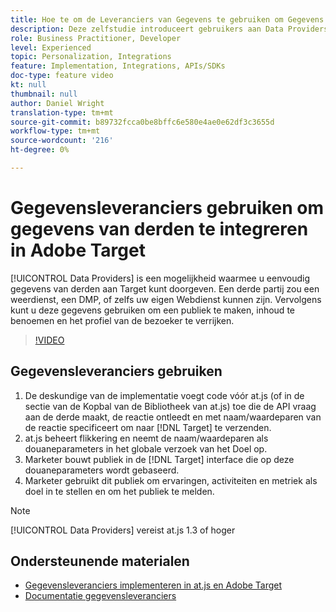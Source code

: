 ```yaml
---
title: Hoe te om de Leveranciers van Gegevens te gebruiken om Gegevens van de derde te integreren
description: Deze zelfstudie introduceert gebruikers aan Data Providers. Leer hoe u de functie Data Providers kunt gebruiken om gegevens van derden eenvoudig door te geven aan Adobe Target.
role: Business Practitioner, Developer
level: Experienced
topic: Personalization, Integrations
feature: Implementation, Integrations, APIs/SDKs
doc-type: feature video
kt: null
thumbnail: null
author: Daniel Wright
translation-type: tm+mt
source-git-commit: b89732fcca0be8bffc6e580e4ae0e62df3c3655d
workflow-type: tm+mt
source-wordcount: '216'
ht-degree: 0%

---
```



# Gegevensleveranciers gebruiken om gegevens van derden te integreren in Adobe Target

[!UICONTROL Data Providers] is een mogelijkheid waarmee u eenvoudig gegevens van derden aan Target kunt doorgeven.  Een derde partij zou een weerdienst, een DMP, of zelfs uw eigen Webdienst kunnen zijn. Vervolgens kunt u deze gegevens gebruiken om een publiek te maken, inhoud te benoemen en het profiel van de bezoeker te verrijken.

>[!VIDEO](https://video.tv.adobe.com/v/22349/?quality=12)

## Gegevensleveranciers gebruiken

1. De deskundige van de implementatie voegt code vóór at.js (of in de sectie van de Kopbal van de Bibliotheek van at.js) toe die de API vraag aan de derde maakt, de reactie ontleedt en met naam/waardeparen van de reactie specificeert om naar [!DNL Target] te verzenden.
1. at.js beheert flikkering en neemt de naam/waardeparen als douaneparameters in het globale verzoek van het Doel op.
1. Marketer bouwt publiek in de [!DNL Target] interface die op deze douaneparameters wordt gebaseerd.
1. Marketer gebruikt dit publiek om ervaringen, activiteiten en metriek als doel in te stellen en om het publiek te melden.

>[!NOTE]
>
>[!UICONTROL Data Providers] vereist at.js 1.3 of hoger

## Ondersteunende materialen

* [Gegevensleveranciers implementeren in at.js en Adobe Target](implement-data-providers-to-integrate-third-party-data.md)
* [Documentatie gegevensleveranciers](https://docs.adobe.com/content/help/en/target/using/implement-target/client-side/functions-overview/targetgobalsettings.html#data-providers)